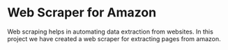 # Web Scraper for Amazon
<p> Web scraping helps in automating data extraction from websites. 
  In this project we have created a web scraper for extracting pages from amazon.
    </p>
